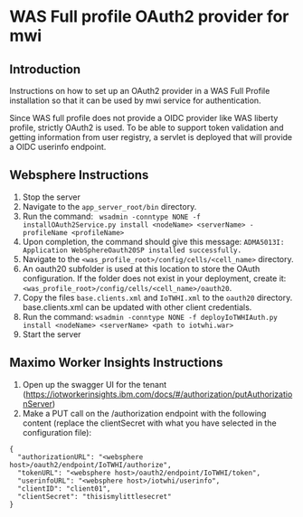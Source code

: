 # WAS Full profile OAuth2 provider for mwi
## Introduction
Instructions on how to set up an OAuth2 provider in a WAS Full Profile installation so that it can be used by mwi service for authentication.

Since WAS full profile does not provide a OIDC provider like WAS liberty profile, strictly OAuth2 is used. To be able to support token validation and getting information from user registry, a servlet is deployed that will provide a OIDC userinfo endpoint.

## Websphere Instructions

1. Stop the server
2. Navigate to the `app_server_root/bin` directory.
3. Run the command: ```
  wsadmin -conntype NONE -f
installOAuth2Service.py install <nodeName> <serverName>
-profileName <profileName>```
4. Upon completion, the command should give this message: `ADMA5013I: Application WebSphereOauth20SP installed successfully.`
5. Navigate to the `<was_profile_root>/config/cells/<cell_name>` directory.
6. An oauth20 subfolder is used at this location to store the OAuth configuration. If the folder does not exist in your deployment, create it: `<was_profile_root>/config/cells/<cell_name>/oauth20`.
7. Copy the files `base.clients.xml` and `IoTWHI.xml` to the `oauth20` directory. base.clients.xml can be updated with other client credentials.
8. Run the command: `wsadmin -conntype NONE -f deployIoTWHIAuth.py install <nodeName> <serverName> <path to iotwhi.war>`
9. Start the server

## Maximo Worker Insights Instructions
1. Open up the swagger UI for the tenant (https://iotworkerinsights.ibm.com/docs/#/authorization/putAuthorizationServer)
2. Make a PUT call on the /authorization endpoint with the following content (replace the clientSecret with what you have selected in the configuration file):
```
{
  "authorizationURL": "<websphere host>/oauth2/endpoint/IoTWHI/authorize",
  "tokenURL": "<websphere host>/oauth2/endpoint/IoTWHI/token",
  "userinfoURL": "<websphere host>/iotwhi/userinfo",
  "clientID": "client01",
  "clientSecret": "thisismylittlesecret"
}
```
